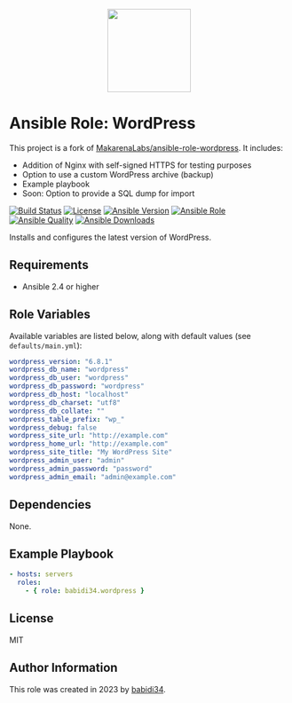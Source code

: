 <p align="center">
  <img width="150" height="150" src="https://upload.wikimedia.org/wikipedia/commons/9/98/WordPress_blue_logo.svg">
</p>

# Ansible Role: WordPress

This project is a fork of [MakarenaLabs/ansible-role-wordpress](https://github.com/MakarenaLabs/ansible-role-wordpress). It includes:
- Addition of Nginx with self-signed HTTPS for testing purposes
- Option to use a custom WordPress archive (backup)
- Example playbook
- Soon: Option to provide a SQL dump for import

[![Build Status](https://travis-ci.org/MakarenaLabs/ansible-role-wordpress.svg?branch=master)](https://travis-ci.org/MakarenaLabs/ansible-role-wordpress)
[![License](https://img.shields.io/github/license/MakarenaLabs/ansible-role-wordpress.svg)](https://opensource.org/licenses/MIT)
[![Ansible Version](https://img.shields.io/badge/ansible-%3E%3D_2.4-8892BF.svg)](https://www.ansible.com/)
[![Ansible Role](https://img.shields.io/ansible/role/36472.svg)](https://galaxy.ansible.com/MakarenaLabs/wordpress/)
[![Ansible Quality](https://img.shields.io/ansible/quality/36472.svg)](https://galaxy.ansible.com/MakarenaLabs/wordpress/)
[![Ansible Downloads](https://img.shields.io/ansible/role/d/36472.svg)](https://galaxy.ansible.com/MakarenaLabs/wordpress/)

Installs and configures the latest version of WordPress.

## Requirements

- Ansible 2.4 or higher

## Role Variables

Available variables are listed below, along with default values (see `defaults/main.yml`):
```yaml
wordpress_version: "6.8.1"
wordpress_db_name: "wordpress"
wordpress_db_user: "wordpress"
wordpress_db_password: "wordpress"
wordpress_db_host: "localhost"
wordpress_db_charset: "utf8"
wordpress_db_collate: ""
wordpress_table_prefix: "wp_"
wordpress_debug: false
wordpress_site_url: "http://example.com"
wordpress_home_url: "http://example.com"
wordpress_site_title: "My WordPress Site"
wordpress_admin_user: "admin"
wordpress_admin_password: "password"
wordpress_admin_email: "admin@example.com"
```

## Dependencies

None.

## Example Playbook
```yaml
- hosts: servers
  roles:
    - { role: babidi34.wordpress }
```

## License

MIT

## Author Information

This role was created in 2023 by [babidi34](https://gitlab.com/babidi34).
